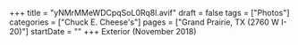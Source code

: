 +++
title = "yNMrMMeWDCpqSoL0Rq8l.avif"
draft = false
tags = ["Photos"]
categories = ["Chuck E. Cheese's"]
pages = ["Grand Prairie, TX (2760 W I-20)"]
startDate = ""
+++
Exterior (November 2018)
